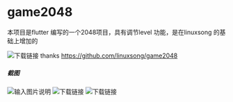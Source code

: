 # game2048

本项目是flutter 编写的一个2048项目，具有调节level 功能，是在linuxsong 的基础上增加的


![下载链接](https://images.gitee.com/uploads/images/2019/0122/163457_788bfd27_926499.png "QRCode_258.png")
thanks https://github.com/linuxsong/game2048

##### 截图
![输入图片说明](https://images.gitee.com/uploads/images/2019/0122/163851_c22bfde9_926499.png "WechatIMG43.png")
![下载链接](https://images.gitee.com/uploads/images/2019/0122/163841_958dc690_926499.png "WechatIMG42.png")
![下载链接](https://images.gitee.com/uploads/images/2019/0122/163821_c16837c3_926499.png "WechatIMG41.png")

